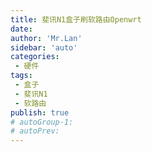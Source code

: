```yaml
--- 
title: 斐讯N1盒子刷软路由Openwrt
date: 
author: 'Mr.Lan'
sidebar: 'auto'
categories: 
 - 硬件
tags: 
 - 盒子
 - 斐讯N1
 - 软路由
publish: true
# autoGroup-1: 
# autoPrev: 
---
```

